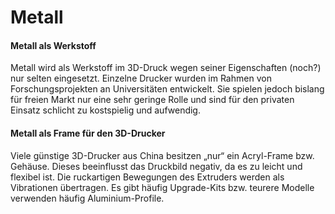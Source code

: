 # Metall

#### Metall als Werkstoff

Metall wird als Werkstoff im 3D-Druck wegen seiner Eigenschaften (noch?) nur selten eingesetzt. Einzelne Drucker wurden im Rahmen von Forschungsprojekten an Universitäten entwickelt. Sie spielen jedoch bislang für freien Markt nur eine sehr geringe Rolle und sind für den privaten Einsatz schlicht zu kostspielig und aufwendig.

#### Metall als Frame für den 3D-Drucker

Viele günstige 3D-Drucker aus China besitzen „nur“ ein Acryl-Frame bzw. Gehäuse. Dieses beeinflusst das Druckbild negativ, da es zu leicht und flexibel ist. Die ruckartigen Bewegungen des Extruders werden als Vibrationen übertragen. Es gibt häufig Upgrade-Kits bzw. teurere Modelle verwenden häufig Aluminium-Profile.

